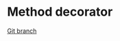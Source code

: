 # Method decorator 


[Git branch]( https://github.com/codiku/typescript-introduction/tree/024-class-decorators)